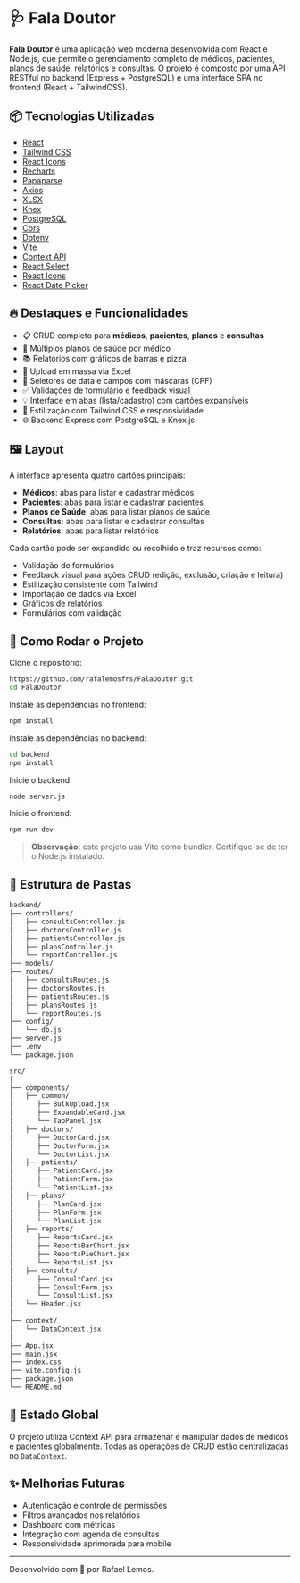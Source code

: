 # 🩺 Fala Doutor

**Fala Doutor** é uma aplicação web moderna desenvolvida com React e Node.js, que permite o gerenciamento completo de médicos, pacientes, planos de saúde, relatórios e consultas. O projeto é composto por uma API RESTful no backend (Express + PostgreSQL) e uma interface SPA no frontend (React + TailwindCSS).

## 📦 Tecnologias Utilizadas

- [React](https://reactjs.org/)
- [Tailwind CSS](https://tailwindcss.com/)
- [React Icons](https://react-icons.github.io/react-icons/)
- [Recharts](https://recharts.org/)
- [Papaparse](https://www.papaparse.com/)
- [Axios](https://axios-http.com/)
- [XLSX](https://github.com/SheetJS/sheetjs)
- [Knex](https://knexjs.org/)
- [PostgreSQL](https://www.postgresql.org/)
- [Cors](https://github.com/expressjs/cors)
- [Dotenv](https://github.com/motdotla/dotenv)
- [Vite](https://vite.dev/)
- [Context API](https://reactjs.org/docs/context-api.html)
- [React Select](https://react-select.com/)
- [React Icons](https://react-icons.github.io/react-icons/)
- [React Date Picker](https://reactdatepicker.com/)

## 🔥 Destaques e Funcionalidades

- 📋 CRUD completo para **médicos**, **pacientes**, **planos** e **consultas**
- 📌 Múltiplos planos de saúde por médico
- 📚 Relatórios com gráficos de barras e pizza
- 📎 Upload em massa via Excel
- 📅 Seletores de data e campos com máscaras (CPF)
- ✅ Validações de formulário e feedback visual
- 💡 Interface em abas (lista/cadastro) com cartões expansíveis
- 🎨 Estilização com Tailwind CSS e responsividade
- 🌐 Backend Express com PostgreSQL e Knex.js


## 🖼️ Layout

A interface apresenta quatro cartões principais:
- **Médicos**: abas para listar e cadastrar médicos
- **Pacientes**: abas para listar e cadastrar pacientes
- **Planos de Saúde**: abas para listar planos de saúde
- **Consultas**: abas para listar e cadastrar consultas
- **Relatórios**: abas para listar relatórios

Cada cartão pode ser expandido ou recolhido e traz recursos como:
- Validação de formulários
- Feedback visual para ações CRUD (edição, exclusão, criação e leitura)
- Estilização consistente com Tailwind
- Importação de dados via Excel
- Gráficos de relatórios
- Formulários com validação

## 🚀 Como Rodar o Projeto
Clone o repositório:
```bash
https://github.com/rafalemosfrs/FalaDoutor.git
cd FalaDoutor
```

Instale as dependências no frontend:
```bash
npm install
```

Instale as dependências no backend:
```bash
cd backend
npm install
```

Inicie o backend:
```bash
node server.js
```

Inicie o frontend:
```bash
npm run dev
```
> **Observação:** este projeto usa Vite como bundler. Certifique-se de ter o Node.js instalado.

## 📁 Estrutura de Pastas

```bash
backend/
├── controllers/     
│   ├── consultsController.js
│   ├── doctorsController.js         
│   ├── patientsController.js        
│   ├── plansController.js           
│   └── reportController.js         
├── models/
├── routes/                
│   ├── consultsRoutes.js
│   ├── doctorsRoutes.js        
│   ├── patientsRoutes.js           
│   ├── plansRoutes.js           
│   └── reportRoutes.js
├── config/
│   └── db.js
├── server.js
├── .env
└── package.json

src/
│
├── components/
│   ├── common/
│      ├── BulkUpload.jsx
│      ├── ExpandableCard.jsx
│      └── TabPanel.jsx
│   ├── doctors/
│      ├── DoctorCard.jsx
│      ├── DoctorForm.jsx
│      └── DoctorList.jsx
│   ├── patients/
│      ├── PatientCard.jsx
│      ├── PatientForm.jsx
│      └── PatientList.jsx
│   ├── plans/
│      ├── PlanCard.jsx
│      ├── PlanForm.jsx
│      └── PlanList.jsx
│   ├── reports/
│      ├── ReportsCard.jsx
│      ├── ReportsBarChart.jsx
│      ├── ReportsPieChart.jsx
│      └── ReportsList.jsx
│   ├── consults/
│      ├── ConsultCard.jsx
│      ├── ConsultForm.jsx
│      └── ConsultList.jsx
│   └── Header.jsx
│
├── context/
│   └── DataContext.jsx
│
├── App.jsx
├── main.jsx
├── index.css
├── vite.config.js
├── package.json
└── README.md

```

## 🧠 Estado Global

O projeto utiliza Context API para armazenar e manipular dados de médicos e pacientes globalmente. Todas as operações de CRUD estão centralizadas no `DataContext`.

## ✨ Melhorias Futuras

- Autenticação e controle de permissões
- Filtros avançados nos relatórios
- Dashboard com métricas
- Integração com agenda de consultas
- Responsividade aprimorada para mobile

---

Desenvolvido com 💙 por Rafael Lemos.